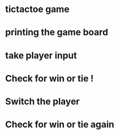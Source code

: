 # tictactoe game

# printing the game board

# take player input

# Check for win or tie !

# Switch the player

# Check for win or tie again
